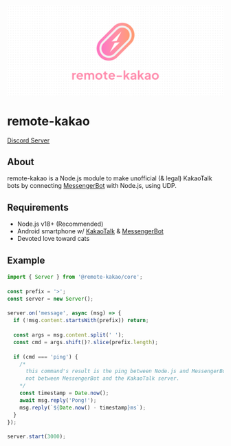 ![remote](https://raw.githubusercontent.com/remote-kakao/core/main/images/banner.png)

# remote-kakao

[Discord Server](https://discord.gg/T9PrmtcR8a)

## About

remote-kakao is a Node.js module to make unofficial (& legal) KakaoTalk bots by connecting [MessengerBot](https://play.google.com/store/apps/details?id=com.xfl.msgbot) with Node.js, using UDP.

## Requirements

- Node.js v18+ (Recommended)
- Android smartphone w/ [KakaoTalk](https://play.google.com/store/apps/details?id=com.kakao.talk) & [MessengerBot](https://play.google.com/store/apps/details?id=com.xfl.msgbot)
- Devoted love toward cats

## Example

```ts
import { Server } from '@remote-kakao/core';

const prefix = '>';
const server = new Server();

server.on('message', async (msg) => {
  if (!msg.content.startsWith(prefix)) return;

  const args = msg.content.split(' ');
  const cmd = args.shift()?.slice(prefix.length);

  if (cmd === 'ping') {
    /*
      this command's result is the ping between Node.js and MessengerBot,
      not between MessengerBot and the KakaoTalk server.
    */
    const timestamp = Date.now();
    await msg.reply('Pong!');
    msg.reply(`${Date.now() - timestamp}ms`);
  }
});

server.start(3000);
```
